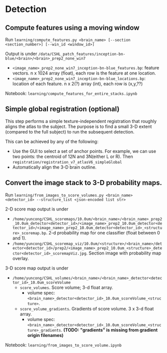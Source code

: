 # Detection

## Compute features using a moving window

Run `learning/compute_features.py <brain_name> [--section <section_number>] [--win_id <window_id>]`

Output is under `/data/CSHL_patch_features/inception-bn-blue/<brain>/<brain>_prep2_none_win7`
- `<image_name>_prep2_none_win7_inception-bn-blue_features.bp`: feature vectors. n x 1024 array (float), each row is the feature at one location.
- `<image_name>_prep2_none_win7_inception-bn-blue_locations.bp`: location of each feature. n x 2(?) array (int), each row is (x,y,??)

Notebook: `learning/compute_features_for_entire_stacks.ipynb`

## Simple global registration (optional)

This step performs a simple texture-independent registration that roughly aligns the atlas to the subject.
The purpose is to find a small 3-D extent (compared to the full subject) to run the subsequent detection.

This can be achieved by any of the following:
- Use the GUI to select a set of anchor points.
For example, we can use two points: the centroid of 12N and 3N(either L or R). Then
`registration/registration_v7_atlasV6_simpleGlobal`
- Automatically align the 3-D brain outline.

## Convert the image stack to 3-D probability maps.

Run `learning/from_images_to_score_volumes.py <brain_name> <detector_id> --structure_list <json-encoded list str>`

2-D score map output is under 
- `/home/yuncong/CSHL_scoremaps/10.0um/<brain_name>/<brain_name>_prep2_10.0um_detector<detector_id>/<image_name>_prep2_10.0um_detector<detector_id>/<image_name>_prep2_10.0um_detector<detector_id>_<structure>_scoremap.bp`. 2-d probability map for one classifier (float between 0 and 1).
- `/home/yuncong/CSHL_scoremap_viz/10.0um/<structure>/<brain_name>/detector<detector_id>/prep2/<image_name>_prep2_10.0um_<structure>_detector<detector_id>_scoremapViz.jpg`. Section image with probability map overlay.

3-D score map output is under
- `/home/yuncong/CSHL_volumes/<brain_name>/<brain_name>_detector<detector_id>_10.0um_scoreVolume`
  - `score_volumes`. Score volume; 3-d float array.
    - volume spec: `<brain_name>_detector<detector_id>_10.0um_scoreVolume_<structure>`.
  - `score_volume_gradients`.  Gradients of score volume. 3 x 3-d float array.
    - volume spec: `<brain_name>_detector<detector_id>_10.0um_scoreVolume_<structure>_gradients`. **(TODO: "gradients" is missing from gradient origin filenames)**

Notebook: `learning/from_images_to_score_volume.ipynb`
